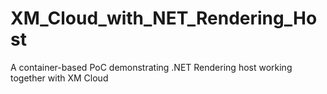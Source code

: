 # XM_Cloud_with_NET_Rendering_Host
A container-based PoC demonstrating .NET Rendering host working together with XM Cloud

